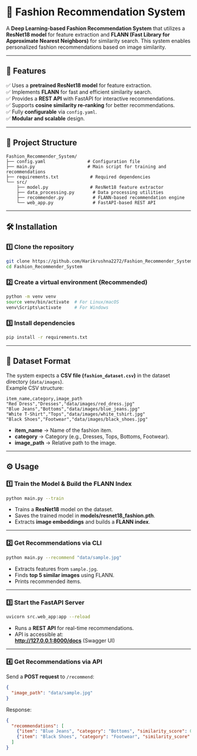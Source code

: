 # **👗 Fashion Recommendation System**  
A **Deep Learning-based Fashion Recommendation System** that utilizes a **ResNet18 model** for feature extraction and **FLANN (Fast Library for Approximate Nearest Neighbors)** for similarity search. This system enables personalized fashion recommendations based on image similarity.

---

## **🚀 Features**
✅ Uses a **pretrained ResNet18 model** for feature extraction.  
✅ Implements **FLANN** for fast and efficient similarity search.  
✅ Provides a **REST API** with FastAPI for interactive recommendations.  
✅ Supports **cosine similarity re-ranking** for better recommendations.  
✅ Fully **configurable** via `config.yaml`.  
✅ **Modular and scalable** design.  

---

## **👤 Project Structure**
```
Fashion_Recommender_System/
├── config.yaml                # Configuration file
├── main.py                    # Main script for training and recommendations
├── requirements.txt            # Required dependencies
└── src/
    ├── model.py                # ResNet18 feature extractor
    ├── data_processing.py       # Data processing utilities
    ├── recommender.py           # FLANN-based recommendation engine
    └── web_app.py               # FastAPI-based REST API
```

---

## **🛠️ Installation**
### **1️⃣ Clone the repository**  
```bash
git clone https://github.com/Harikrushna2272/Fashion_Recommender_System.git
cd Fashion_Recommender_System
```
  
### **2️⃣ Create a virtual environment (Recommended)**  
```bash
python -m venv venv
source venv/bin/activate  # For Linux/macOS
venv\Scripts\activate     # For Windows
```
  
### **3️⃣ Install dependencies**  
```bash
pip install -r requirements.txt
```

---

## **📂 Dataset Format**
The system expects a **CSV file (`fashion_dataset.csv`)** in the dataset directory (`data/images`).  
Example CSV structure:
```csv
item_name,category,image_path
"Red Dress","Dresses","data/images/red_dress.jpg"
"Blue Jeans","Bottoms","data/images/blue_jeans.jpg"
"White T-Shirt","Tops","data/images/white_tshirt.jpg"
"Black Shoes","Footwear","data/images/black_shoes.jpg"
```
- **item_name** → Name of the fashion item.  
- **category** → Category (e.g., Dresses, Tops, Bottoms, Footwear).  
- **image_path** → Relative path to the image.  

---

## **⚙️ Usage**

### **1️⃣ Train the Model & Build the FLANN Index**
```bash
python main.py --train
```
- Trains a **ResNet18** model on the dataset.
- Saves the trained model in **models/resnet18_fashion.pth**.
- Extracts **image embeddings** and builds a **FLANN index**.

---

### **2️⃣ Get Recommendations via CLI**
```bash
python main.py --recommend "data/sample.jpg"
```
- Extracts features from `sample.jpg`.
- Finds **top 5 similar images** using FLANN.
- Prints recommended items.

---

### **3️⃣ Start the FastAPI Server**
```bash
uvicorn src.web_app:app --reload
```
- Runs a **REST API** for real-time recommendations.
- API is accessible at:  
  **http://127.0.0.1:8000/docs** (Swagger UI)

---

### **4️⃣ Get Recommendations via API**
Send a **POST request** to `/recommend`:
```json
{
  "image_path": "data/sample.jpg"
}
```
Response:
```json
{
  "recommendations": [
    {"item": "Blue Jeans", "category": "Bottoms", "similarity_score": 0.89},
    {"item": "Black Shoes", "category": "Footwear", "similarity_score": 0.85}
  ]
}
```

